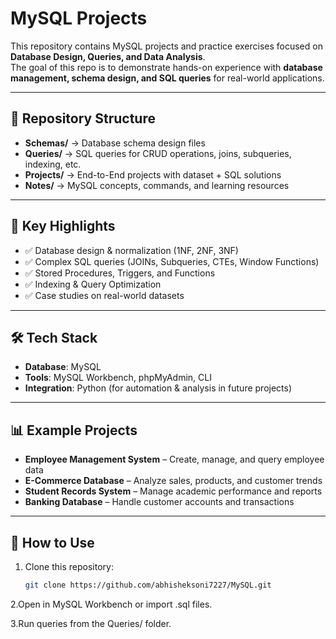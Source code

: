 # MySQL Projects  

This repository contains MySQL projects and practice exercises focused on **Database Design, Queries, and Data Analysis**.  
The goal of this repo is to demonstrate hands-on experience with **database management, schema design, and SQL queries** for real-world applications.  

---

## 📂 Repository Structure  

- **Schemas/** → Database schema design files  
- **Queries/** → SQL queries for CRUD operations, joins, subqueries, indexing, etc.  
- **Projects/** → End-to-End projects with dataset + SQL solutions  
- **Notes/** → MySQL concepts, commands, and learning resources  

---

## 🚀 Key Highlights  

- ✅ Database design & normalization (1NF, 2NF, 3NF)  
- ✅ Complex SQL queries (JOINs, Subqueries, CTEs, Window Functions)  
- ✅ Stored Procedures, Triggers, and Functions  
- ✅ Indexing & Query Optimization  
- ✅ Case studies on real-world datasets  

---

## 🛠️ Tech Stack  

- **Database**: MySQL  
- **Tools**: MySQL Workbench, phpMyAdmin, CLI  
- **Integration**: Python (for automation & analysis in future projects)  

---

## 📊 Example Projects  

- **Employee Management System** – Create, manage, and query employee data  
- **E-Commerce Database** – Analyze sales, products, and customer trends  
- **Student Records System** – Manage academic performance and reports  
- **Banking Database** – Handle customer accounts and transactions  

---

## 📖 How to Use  

1. Clone this repository:  
   ```bash
   git clone https://github.com/abhisheksoni7227/MySQL.git
2.Open in MySQL Workbench or import .sql files.

3.Run queries from the Queries/ folder.
